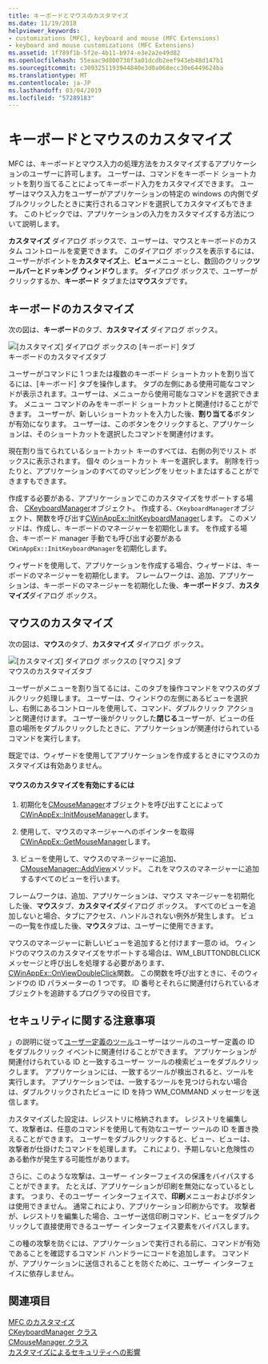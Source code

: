 ```yaml
---
title: キーボードとマウスのカスタマイズ
ms.date: 11/19/2018
helpviewer_keywords:
- customizations [MFC], keyboard and mouse (MFC Extensions)
- keyboard and mouse customizations (MFC Extensions)
ms.assetid: 1f789f1b-5f2e-4b11-b974-e3e2a2e49d82
ms.openlocfilehash: 55eaac9d800730f3a01dcdb2eef943eb48d147b1
ms.sourcegitcommit: c3093251193944840e3d0a068ecc30e6449624ba
ms.translationtype: MT
ms.contentlocale: ja-JP
ms.lasthandoff: 03/04/2019
ms.locfileid: "57289183"
---
```

# <a name="keyboard-and-mouse-customization"></a>キーボードとマウスのカスタマイズ

MFC は、キーボードとマウス入力の処理方法をカスタマイズするアプリケーションのユーザーに許可します。 ユーザーは、コマンドをキーボード ショートカットを割り当てることによってキーボード入力をカスタマイズできます。 ユーザーはマウス入力をユーザーがアプリケーションの特定の windows の内側でダブルクリックしたときに実行されるコマンドを選択してカスタマイズもできます。 このトピックでは、アプリケーションの入力をカスタマイズする方法について説明します。

**カスタマイズ** ダイアログ ボックスで、ユーザーは、マウスとキーボードのカスタム コントロールを変更できます。 このダイアログ ボックスを表示するには、ユーザーがポイントを**カスタマイズ**上、**ビュー**メニューとし、数回のクリック**ツールバーとドッキング ウィンドウ**します。 ダイアログ ボックスで、ユーザーがクリックするか、**キーボード** タブまたは**マウス**タブです。

## <a name="keyboard-customization"></a>キーボードのカスタマイズ

次の図は、**キーボード**のタブ、**カスタマイズ** ダイアログ ボックス。

![[カスタマイズ] ダイアログ ボックスの [キーボード] タブ](../mfc/media/mfcnextkeyboardtab.png "カスタマイズ ダイアログ ボックスでは、[キーボード] タブ") <br/>
キーボードのカスタマイズタブ

ユーザーがコマンドに 1 つまたは複数のキーボード ショートカットを割り当てるには、[キーボード] タブを操作します。 タブの左側にある使用可能なコマンドが表示されます。ユーザーは、メニューから使用可能なコマンドを選択できます。 メニュー コマンドのみをキーボード ショートカットと関連付けることができます。 ユーザーが、新しいショートカットを入力した後、**割り当てる**ボタンが有効になります。 ユーザーは、このボタンをクリックすると、アプリケーションは、そのショートカットを選択したコマンドを関連付けます。

現在割り当てられているショートカット キーのすべては、右側の列でリスト ボックスに表示されます。 個々 のショートカット キーを選択します。 削除を行ったりと、アプリケーションのすべてのマッピングをリセットまたはすることができますもできます。

作成する必要がある、アプリケーションでこのカスタマイズをサポートする場合、 [CKeyboardManager](../mfc/reference/ckeyboardmanager-class.md)オブジェクト。 作成する、`CKeyboardManager`オブジェクト、関数を呼び出す[CWinAppEx::InitKeyboardManager](../mfc/reference/cwinappex-class.md#initkeyboardmanager)します。 このメソッドは、作成し、キーボードのマネージャーを初期化します。 を作成する場合、キーボード manager 手動でも呼び出す必要がある`CWinAppEx::InitKeyboardManager`を初期化します。

ウィザードを使用して、アプリケーションを作成する場合、ウィザードは、キーボードのマネージャーを初期化します。 フレームワークは、追加、アプリケーションは、キーボードのマネージャーを初期化した後、**キーボード**タブ、**カスタマイズ**ダイアログ ボックス。

## <a name="mouse-customization"></a>マウスのカスタマイズ

次の図は、**マウス**のタブ、**カスタマイズ** ダイアログ ボックス。

![[カスタマイズ] ダイアログ ボックスの [マウス] タブ](../mfc/media/mfcnextmousetab.png "カスタマイズ ダイアログ ボックスでは、[マウス] タブ") <br/>
マウスのカスタマイズタブ

ユーザーがメニューを割り当てるには、このタブを操作コマンドをマウスのダブルクリック処理します。 ユーザーは、ウィンドウの左側にあるビューを選択し、右側にあるコントロールを使用して、コマンド、ダブルクリック アクションと関連付けます。 ユーザー後がクリックした**閉じる**ユーザーが、ビューの任意の場所をダブルクリックしたときに、アプリケーションが関連付けられているコマンドを実行します。

既定では、ウィザードを使用してアプリケーションを作成するときにマウスのカスタマイズは有効ありません。

#### <a name="to-enable-mouse-customization"></a>マウスのカスタマイズを有効にするには

1. 初期化を[CMouseManager](../mfc/reference/cmousemanager-class.md)オブジェクトを呼び出すことによって[CWinAppEx::InitMouseManager](../mfc/reference/cwinappex-class.md#initmousemanager)します。

1. 使用して、マウスのマネージャーへのポインターを取得[CWinAppEx::GetMouseManager](../mfc/reference/cwinappex-class.md#getmousemanager)します。

1. ビューを使用して、マウスのマネージャーに追加、 [CMouseManager::AddView](../mfc/reference/cmousemanager-class.md#addview)メソッド。 これをマウスのマネージャーに追加するすべてのビューを行います。

フレームワークは、追加、アプリケーションは、マウス マネージャーを初期化した後、**マウス**タブ、**カスタマイズ**ダイアログ ボックス。 すべてのビューを追加しないと場合、タブにアクセス、ハンドルされない例外が発生します。 ビューの一覧を作成した後、**マウス**タブは、ユーザーに使用できます。

マウスのマネージャーに新しいビューを追加すると付けます一意の id。 ウィンドウのマウスのカスタマイズをサポートする場合は、WM_LBUTTONDBLCLICK メッセージと呼び出しを処理する必要があります、 [CWinAppEx::OnViewDoubleClick](../mfc/reference/cwinappex-class.md#onviewdoubleclick)関数。 この関数を呼び出すときに、そのウィンドウの ID パラメーターの 1 つです。 ID 番号とそれらに関連付けられているオブジェクトを追跡するプログラマの役目です。

## <a name="security-concerns"></a>セキュリティに関する注意事項

」の説明に従って[ユーザー定義のツール](../mfc/user-defined-tools.md)ユーザーはツールのユーザー定義の ID をダブルクリック イベントに関連付けることができます。 アプリケーションが関連付けられている ID と一致するユーザー ツールの検索ビューをダブルクリックします。 アプリケーションには、一致するツールが検出されると、ツールを実行します。 アプリケーションでは、一致するツールを見つけられない場合は、ダブルクリックされたビューに ID を持つ WM_COMMAND メッセージを送信します。

カスタマイズした設定は、レジストリに格納されます。 レジストリを編集して、攻撃者は、任意のコマンドを使用して有効なユーザー ツールの ID を置き換えることができます。 ユーザーをダブルクリックすると、ビュー、ビューは、攻撃者が仕掛けたコマンドを処理します。 これにより、予期しないと危険性のある動作が発生する可能性があります。

さらに、このような攻撃は、ユーザー インターフェイスの保護をバイパスすることができます。 たとえば、アプリケーションが印刷を無効になっているとします。 つまり、そのユーザー インターフェイスで、**印刷**メニューおよびボタンは使用できません。 通常これにより、アプリケーション印刷からです。 攻撃者が、レジストリを編集した場合、ユーザー送信印刷コマンド、ビューをダブルクリックして直接使用できるユーザー インターフェイス要素をバイパスします。

この種の攻撃を防ぐには、アプリケーションで実行される前に、コマンドが有効であることを確認するコマンド ハンドラーにコードを追加します。 コマンドが、アプリケーションに送信されることを防ぐために、ユーザー インターフェイスに依存しません。

## <a name="see-also"></a>関連項目

[MFC のカスタマイズ](../mfc/customization-for-mfc.md)<br/>
[CKeyboardManager クラス](../mfc/reference/ckeyboardmanager-class.md)<br/>
[CMouseManager クラス](../mfc/reference/cmousemanager-class.md)<br/>
[カスタマイズによるセキュリティへの影響](../mfc/security-implications-of-customization.md)
